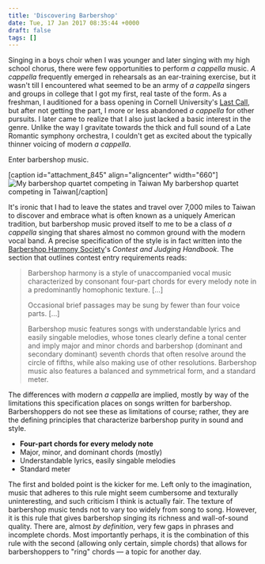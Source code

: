 ```yaml
---
title: 'Discovering Barbershop'
date: Tue, 17 Jan 2017 08:35:44 +0000
draft: false
tags: []
---
```


Singing in a boys choir when I was younger and later singing with my high school chorus, there were few opportunities to perform _a cappella_ music. _A cappella_ frequently emerged in rehearsals as an ear-training exercise, but it wasn't till I encountered what seemed to be an army of _a cappella_ singers and groups in college that I got my first, real taste of the form. As a freshman, I auditioned for a bass opening in Cornell University's [Last Call](http://www.menoflastcall.com/), but after not getting the part, I more or less abandoned _a cappella_ for other pursuits. I later came to realize that I also just lacked a basic interest in the genre. Unlike the way I gravitate towards the thick and full sound of a Late Romantic symphony orchestra, I couldn't get as excited about the typically thinner voicing of modern _a cappella_.

Enter barbershop music.

\[caption id="attachment\_845" align="aligncenter" width="660"\]![My barbershop quartet competing in Taiwan](https://alexchao-blog-media.s3.amazonaws.com/2021/07/d16d8-13041255_1043927599016138_7590714790463370219_o.jpg?w=1024&h=521) My barbershop quartet competing in Taiwan\[/caption\]

It's ironic that I had to leave the states and travel over 7,000 miles to Taiwan to discover and embrace what is often known as a uniquely American tradition, but barbershop music proved itself to me to be a class of _a cappella_ singing that shares almost no common ground with the modern vocal band. A precise specification of the style is in fact written into the [Barbershop Harmony Society](http://www.barbershop.org/)'s _Contest and Judging Handbook_. The section that outlines contest entry requirements reads:

> Barbershop harmony is a style of unaccompanied vocal music characterized by consonant four-part chords for every melody note in a predominantly homophonic texture. \[...\]
>
> Occasional brief passages may be sung by fewer than four voice parts. \[...\]
>
> Barbershop music features songs with understandable lyrics and easily singable melodies, whose tones clearly define a tonal center and imply major and minor chords and barbershop (dominant and secondary dominant) seventh chords that often resolve around the circle of fifths, while also making use of other resolutions. Barbershop music also features a balanced and symmetrical form, and a standard meter.

The differences with modern _a cappella_ are implied, mostly by way of the limitations this specification places on songs written for barbershop. Barbershoppers do not see these as limitations of course; rather, they are the defining principles that characterize barbershop purity in sound and style.

*   **Four-part chords for every melody note**
*   Major, minor, and dominant chords (mostly)
*   Understandable lyrics, easily singable melodies
*   Standard meter

The first and bolded point is the kicker for me. Left only to the imagination, music that adheres to this rule might seem cumbersome and texturally uninteresting, and such criticism I think is actually fair. The texture of barbershop music tends not to vary too widely from song to song. However, it is this rule that gives barbershop singing its richness and wall-of-sound quality. There are, almost _by definition_, very few gaps in phrases and incomplete chords. Most importantly perhaps, it is the combination of this rule with the second (allowing only certain, simple chords) that allows for barbershoppers to "ring" chords — a topic for another day.
